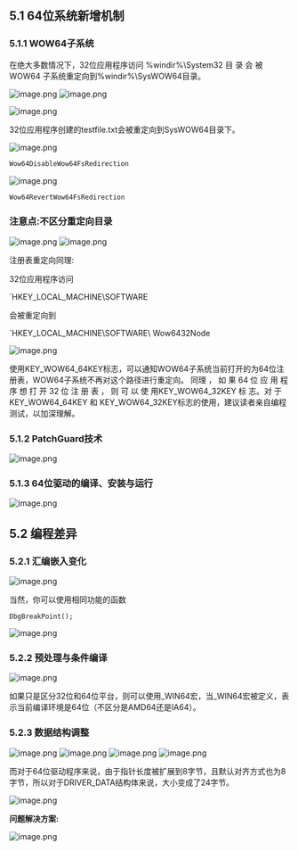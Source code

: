 
## 5.1 64位系统新增机制


### 5.1.1 WOW64子系统

在绝大多数情况下，32位应用程序访问 %windir%\System32 目 录 会 被 WOW64 子系统重定向到%windir%\SysWOW64目录。

![image.png](https://gcmz925-note.oss-cn-shenzhen.aliyuncs.com/gcmz/note202506032311081.png)
![image.png](https://gcmz925-note.oss-cn-shenzhen.aliyuncs.com/gcmz/note202506032312848.png)



![image.png](https://gcmz925-note.oss-cn-shenzhen.aliyuncs.com/gcmz/note202506032313405.png)


32位应用程序创建的testfile.txt会被重定向到SysWOW64目录下。

![image.png](https://gcmz925-note.oss-cn-shenzhen.aliyuncs.com/gcmz/note202506032314062.png)

```cpp
Wow64DisableWow64FsRedirection
```


![image.png](https://gcmz925-note.oss-cn-shenzhen.aliyuncs.com/gcmz/note202506032314361.png)

```cpp
Wow64RevertWow64FsRedirection
```


### 注意点:不区分重定向目录

![image.png](https://gcmz925-note.oss-cn-shenzhen.aliyuncs.com/gcmz/note202506032315749.png)
![image.png](https://gcmz925-note.oss-cn-shenzhen.aliyuncs.com/gcmz/note202506032316655.png)


注册表重定向同理:

32位应用程序访问 

`HKEY_LOCAL_MACHINE\SOFTWARE 

会被重定向到

`HKEY_LOCAL_MACHINE\SOFTWARE\ Wow6432Node

![image.png](https://gcmz925-note.oss-cn-shenzhen.aliyuncs.com/gcmz/note202506032324303.png)


使用KEY_WOW64_64KEY标志，可以通知WOW64子系统当前打开的为64位注册表，WOW64子系统不再对这个路径进行重定向。
同理 ， 如 果 64 位 应 用 程 序 想 打 开 32 位 注 册 表 ， 则 可 以 使 用KEY_WOW64_32KEY 标 志。对 于 KEY_WOW64_64KEY 和
KEY_WOW64_32KEY标志的使用，建议读者亲自编程测试，以加深理解。

### 5.1.2 PatchGuard技术

![image.png](https://gcmz925-note.oss-cn-shenzhen.aliyuncs.com/gcmz/note202506032326366.png)


### 5.1.3 64位驱动的编译、安装与运行

![image.png](https://gcmz925-note.oss-cn-shenzhen.aliyuncs.com/gcmz/note202506032327757.png)



## 5.2 编程差异

### 5.2.1 汇编嵌入变化


![image.png](https://gcmz925-note.oss-cn-shenzhen.aliyuncs.com/gcmz/note202506032328285.png)



当然，你可以使用相同功能的函数

```
DbgBreakPoint();
```


![image.png](https://gcmz925-note.oss-cn-shenzhen.aliyuncs.com/gcmz/note202506032330470.png)



### 5.2.2 预处理与条件编译

![image.png](https://gcmz925-note.oss-cn-shenzhen.aliyuncs.com/gcmz/note202506032330101.png)


如果只是区分32位和64位平台，则可以使用_WIN64宏，当_WIN64宏被定义，表示当前编译环境是64位（不区分是AMD64还是IA64）。

### 5.2.3 数据结构调整

![image.png](https://gcmz925-note.oss-cn-shenzhen.aliyuncs.com/gcmz/note202506032333715.png)
![image.png](https://gcmz925-note.oss-cn-shenzhen.aliyuncs.com/gcmz/note202506032333818.png)
![image.png](https://gcmz925-note.oss-cn-shenzhen.aliyuncs.com/gcmz/note202506032334554.png)
![image.png](https://gcmz925-note.oss-cn-shenzhen.aliyuncs.com/gcmz/note202506032335384.png)





而对于64位驱动程序来说，由于指针长度被扩展到8字节，且默认对齐方式也为8字节，所以对于DRIVER_DATA结构体来说，大小变成了24字节。


![image.png](https://gcmz925-note.oss-cn-shenzhen.aliyuncs.com/gcmz/note202506032335265.png)


**问题解决方案:** 

![image.png](https://gcmz925-note.oss-cn-shenzhen.aliyuncs.com/gcmz/note202506032336810.png)



